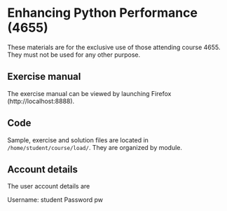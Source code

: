 # Enhancing Python Performance (4655)

These materials are for the exclusive use of those attending course 4655. They must not be used for any other purpose.

## Exercise manual

The exercise manual can be viewed by launching Firefox (http://localhost:8888).

## Code

Sample, exercise and solution files are located in `/home/student/course/load/`. They are organized by module.

## Account details

The user account details are

Username: student
Password pw
